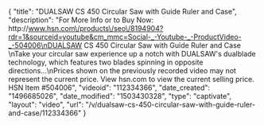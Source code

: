 {
    "title": "DUALSAW CS 450 Circular Saw with Guide Ruler and Case",
    "description": "For More Info or to Buy Now: http:\/\/www.hsn.com\/products\/seo\/8194904?rdr=1&sourceid=youtube&cm_mmc=Social-_-Youtube-_-ProductVideo-_-504006\nDUALSAW CS 450 Circular Saw with Guide Ruler and Case   \nTake your circular saw experience up a notch with DUALSAW's dualblade technology, which features two blades spinning in opposite directions...\nPrices shown on the previously recorded video may not represent the current price.  View hsn.com to view the current selling price. HSN Item #504006",
    "videoid": "112334366",
    "date_created": "1496685026",
    "date_modified": "1503430328",
    "type": "captivate",
    "layout": "video",
    "url": "\/v\/dualsaw-cs-450-circular-saw-with-guide-ruler-and-case\/112334366"
}